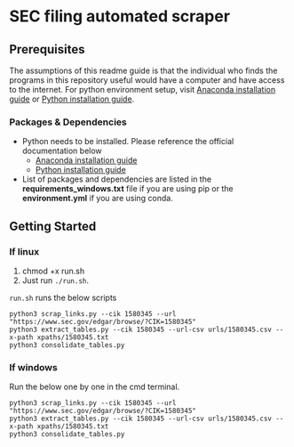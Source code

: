 # SEC filing automated scraper



## Prerequisites
The assumptions of this readme guide is that the individual who finds the programs in this repository useful would have a computer and have access to the internet. For python environment setup, visit [Anaconda installation guide](https://docs.anaconda.com/free/anaconda/install/index.html) or  [Python installation guide](https://www.python.org/downloads/).

### Packages & Dependencies
* Python needs to be installed. Please reference the official documentation below
    * [Anaconda installation guide](https://docs.anaconda.com/free/anaconda/install/index.html) 
    * [Python installation guide](https://www.python.org/downloads/)
* List of packages and dependencies are listed in the **requirements_windows.txt** file if you are using pip or the **environment.yml** if you are using conda.


## Getting Started

### If linux
1. chmod +x run.sh
2. Just run `./run.sh`.


`run.sh` runs the below scripts
```
python3 scrap_links.py --cik 1580345 --url "https://www.sec.gov/edgar/browse/?CIK=1580345"
python3 extract_tables.py --cik 1580345 --url-csv urls/1580345.csv --x-path xpaths/1580345.txt
python3 consolidate_tables.py
```
### If windows
Run the below one by one in the cmd terminal.
```
python3 scrap_links.py --cik 1580345 --url "https://www.sec.gov/edgar/browse/?CIK=1580345"
python3 extract_tables.py --cik 1580345 --url-csv urls/1580345.csv --x-path xpaths/1580345.txt
python3 consolidate_tables.py
```






